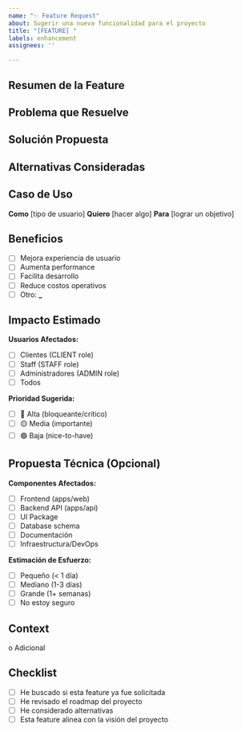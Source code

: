 ```yaml
---
name: "✨ Feature Request"
about: Sugerir una nueva funcionalidad para el proyecto
title: "[FEATURE] "
labels: enhancement
assignees: ''

---
```


## Resumen de la Feature

<!-- Una descripción clara y concisa de la feature que propones -->

## Problema que Resuelve

<!-- ¿Este feature request está relacionado con un problema? Descríbelo -->
<!-- Ej: "Estoy frustrado cuando..." -->

## Solución Propuesta

<!-- Una descripción clara y concisa de lo que quieres que suceda -->

## Alternativas Consideradas

<!-- Describe cualquier solución o feature alternativa que hayas considerado -->

## Caso de Uso

<!-- Describe un escenario específico donde esta feature sería útil -->

**Como** [tipo de usuario]
**Quiero** [hacer algo]
**Para** [lograr un objetivo]

## Beneficios

<!-- Qué valor aporta esta feature al proyecto/usuarios -->

- [ ] Mejora experiencia de usuario
- [ ] Aumenta performance
- [ ] Facilita desarrollo
- [ ] Reduce costos operativos
- [ ] Otro: ****\_****

## Impacto Estimado

**Usuarios Afectados:**

- [ ] Clientes (CLIENT role)
- [ ] Staff (STAFF role)
- [ ] Administradores (ADMIN role)
- [ ] Todos

**Prioridad Sugerida:**

- [ ] 🔴 Alta (bloqueante/crítico)
- [ ] 🟡 Media (importante)
- [ ] 🟢 Baja (nice-to-have)

## Propuesta Técnica (Opcional)

<!-- Si tienes ideas sobre cómo implementar esto, compártelas -->

**Componentes Afectados:**

- [ ] Frontend (apps/web)
- [ ] Backend API (apps/api)
- [ ] UI Package
- [ ] Database schema
- [ ] Documentación
- [ ] Infraestructura/DevOps

**Estimación de Esfuerzo:**

- [ ] Pequeño (< 1 día)
- [ ] Mediano (1-3 días)
- [ ] Grande (1+ semanas)
- [ ] No estoy seguro

## Context

o Adicional

<!-- Screenshots, mockups, links, referencias, etc. -->

## Checklist

- [ ] He buscado si esta feature ya fue solicitada
- [ ] He revisado el roadmap del proyecto
- [ ] He considerado alternativas
- [ ] Esta feature alinea con la visión del proyecto
